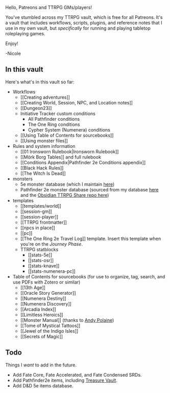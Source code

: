 Hello, Patreons and TTRPG GMs/players!

You've stumbled across my TTRPG vault, which is free for all Patreons. It's a vault that includes workflows, scripts, plugins, and reference notes that I use in my own vault, but *specifically* for running and playing tabletop roleplaying games.

Enjoy! 

-Nicole

## In this vault

Here's what's in this vault so far:

- Workflows
	- [[Creating adventures]]
	- [[Creating World, Session, NPC, and Location notes]]
	- [[Dungeon23]]
	- Initiative Tracker custom conditions
		- All Pathfinder conditions
		- The One Ring conditions
		- Cypher System (Numenera) conditions
	- [[Using Table of Contents for sourcebooks]]
	- [[Using monster files]]
- Rules and system information
	- [[01 Ironsworn Rulebook|Ironsworn Rulebook]]
	- [[Mörk Borg Tables]] and full rulebook
	- [[Conditions Appendix|Pathfinder 2e Conditions appendix]]
	- [[Black Hack Rules]]
	- [[The Witch Is Dead]]
- monsters
	- 5e monster database (which I maintain [here](https://github.com/nicolevanderhoeven/xios-guide-to-monsters))
	- Pathfinder 2e monster database (sourced from my database [here](https://github.com/nicolevanderhoeven/pf2e-monsters) and the [Obsidian TTRPG Share repo here](https://github.com/ObsidianTTRPGProject/ObsidianTTRPGShare))
- templates
	- [[templates/world]]
	- [[session-gm]]
	- [[session-player]]
	- [[TTRPG frontmatter]]
	- [[npcs in place]]
	- [[pc]]
	- [[The One Ring 2e Travel Log]] template. Insert this template when you're on the *Journey Phase*.
	- TTRPG statblocks
		- [[stats-5e]]
		- [[stats-osr]]
		- [[stats-knave]]
		- [[stats-numenera-pc]]
- Table of Contents for sourcebooks (for use to organize, tag, search, and use PDFs with Zotero or similar)
	- [[13th Age]]
	- [[Oracle Story Generator]]
	- [[Numenera Destiny]]
	- [[Numenera Discovery]]
	- [[Arcadia Index]]
	- [[Limitless Heroics]]
	- [[Monster Manual]] (thanks to [Andy Polaine](https://polaine.com))
	- [[Tome of Mystical Tattoos]]
	- [[Jewel of the Indigo Isles]]
	- [[Secrets of Magic]]

## Todo

Things I *want* to add in the future.

- Add Fate Core, Fate Accelerated, and Fate Condensed SRDs.
- Add Pathfinder2e items, including [Treasure Vault](https://2e.aonprd.com/Sources.aspx?ID=191).
- Add D&D 5e items database.